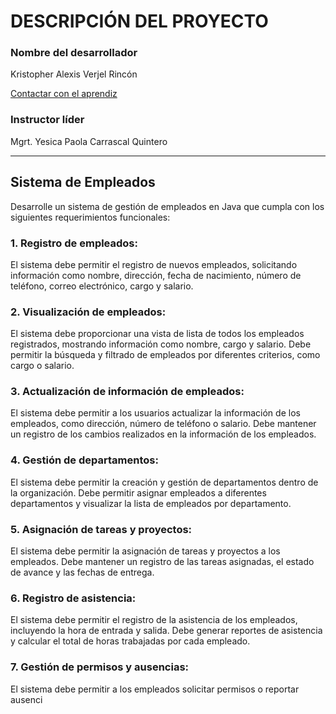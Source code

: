 # DESCRIPCIÓN DEL PROYECTO

### Nombre del desarrollador
Kristopher Alexis Verjel Rincón

[Contactar con el aprendiz](mailto:christian.verjel@soy.sena.edu.co)

### Instructor líder
Mgrt. Yesica Paola Carrascal Quintero

---

## Sistema de Empleados

Desarrolle un sistema de gestión de empleados en Java que cumpla con los siguientes requerimientos funcionales:

### 1. Registro de empleados:
El sistema debe permitir el registro de nuevos empleados, solicitando información como nombre, dirección, fecha de nacimiento, número de teléfono, correo electrónico, cargo y salario.

### 2. Visualización de empleados:
El sistema debe proporcionar una vista de lista de todos los empleados registrados, mostrando información como nombre, cargo y salario. Debe permitir la búsqueda y filtrado de empleados por diferentes criterios, como cargo o salario.

### 3. Actualización de información de empleados:
El sistema debe permitir a los usuarios actualizar la información de los empleados, como dirección, número de teléfono o salario. Debe mantener un registro de los cambios realizados en la información de los empleados.

### 4. Gestión de departamentos:
El sistema debe permitir la creación y gestión de departamentos dentro de la organización. Debe permitir asignar empleados a diferentes departamentos y visualizar la lista de empleados por departamento.

### 5. Asignación de tareas y proyectos:
El sistema debe permitir la asignación de tareas y proyectos a los empleados. Debe mantener un registro de las tareas asignadas, el estado de avance y las fechas de entrega.

### 6. Registro de asistencia:
El sistema debe permitir el registro de la asistencia de los empleados, incluyendo la hora de entrada y salida. Debe generar reportes de asistencia y calcular el total de horas trabajadas por cada empleado.

### 7. Gestión de permisos y ausencias:
El sistema debe permitir a los empleados solicitar permisos o reportar ausenci
